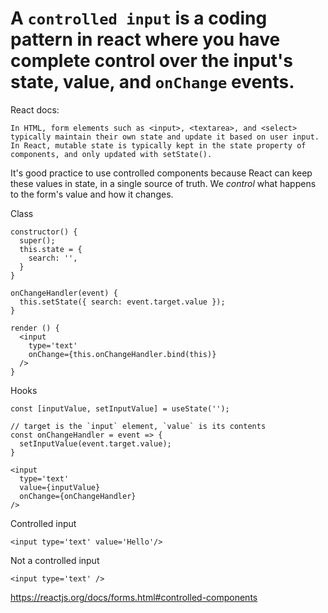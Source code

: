# A `controlled input` is a coding pattern in react where you have complete control over the input's state, value, and `onChange` events.

React docs:
```
In HTML, form elements such as <input>, <textarea>, and <select> typically maintain their own state and update it based on user input. In React, mutable state is typically kept in the state property of components, and only updated with setState().
```

It's good practice to use controlled components because React can keep these values in state, in a single source of truth. We _control_ what happens to the form's value and how it changes.

Class
```
constructor() {
  super();
  this.state = {
    search: '',
  }
}

onChangeHandler(event) {
  this.setState({ search: event.target.value });
}

render () {
  <input 
    type='text'
    onChange={this.onChangeHandler.bind(this)}
  />
}

```

Hooks
```
const [inputValue, setInputValue] = useState('');

// target is the `input` element, `value` is its contents
const onChangeHandler = event => {
  setInputValue(event.target.value);
}

<input
  type='text'
  value={inputValue}
  onChange={onChangeHandler}
/>
``` 


Controlled input
```
<input type='text' value='Hello'/>
```

Not a controlled input
```
<input type='text' />
```

https://reactjs.org/docs/forms.html#controlled-components
